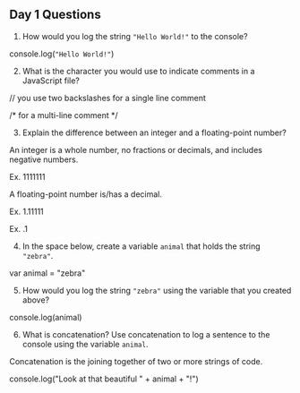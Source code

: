 ## Day 1 Questions

1. How would you log the string `"Hello World!"` to the console?

console.log(`"Hello World!"`)


2. What is the character you would use to indicate comments in a JavaScript file?

// you use two backslashes for a single line comment 

/* for a multi-line comment */

3. Explain the difference between an integer and a floating-point number?

An integer is a whole number, no fractions or decimals, and includes negative numbers. 

Ex. 1111111


A floating-point number is/has a decimal. 

Ex. 1.11111
  
Ex. .1

4. In the space below, create a variable `animal` that holds the string `"zebra"`.

var animal = "zebra"

5. How would you log the string `"zebra"` using the variable that you created above?

console.log(animal)

6. What is concatenation? Use concatenation to log a sentence to the console using the variable `animal`.

Concatenation is the joining together of two or more strings of code. 

console.log("Look at that beautiful " + animal + "!")
